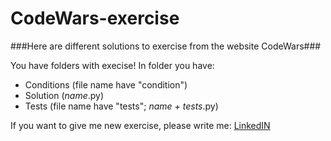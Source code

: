 # CodeWars-exercise
###Here are different solutions to exercise from the website CodeWars###

You have folders with execise!
In folder you have:
   - Conditions (file name have "condition")
   - Solution (*name*.py)
   - Tests (file name have "tests"; *name + tests*.py)

If you want to give me new exercise, please write me: [LinkedIN]

[LinkedIN]: https://www.linkedin.com/in/dave-pylypenko/